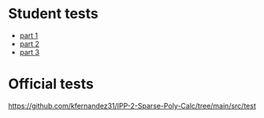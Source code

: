 # Student tests 
- [part 1](https://gitlab.com/mimuw-ipp-2021/testy-duze-zadanie-1)
- [part 2](https://gitlab.com/mimuw-ipp-2021/testy-duze-zadanie-2)
- [part 3](https://gitlab.com/mimuw-ipp-2021/testy-duze-zadanie-3)

# Official tests
https://github.com/kfernandez31/IPP-2-Sparse-Poly-Calc/tree/main/src/test
